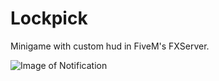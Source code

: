 # Lockpick
Minigame with custom hud in FiveM's FXServer.

![Image of Notification](https://i.imgur.com/DrmzL2d.png)
